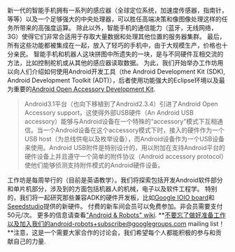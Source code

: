 新一代的智能手机拥有一系列的感应器（全球定位系统，加速度传感器，指南针，等等）以及一个足够强大的中央处理器，可以胜任高端决策和像图像处理这样的任务所带来的高强度运算。 除此以外，智能手机的通信能力（蓝牙，无线网络，3G）使得它们非常合适用于存取大量数据和处理其他位置的服务器集群。 最后，所有这些功能都被集成在一起，放入了轻巧的手机中，由于大规模生产，价格也十分亲民。 智能手机和机器人这块拼图中所遗失的一块，是与不同硬件互相交流的方法，比如控制舵机或从其他的感应器读取数据。 为此，我们开始举办工作坊用以向人们介绍如何使用Android开发工具（the Android Development Kit (SDK), Android Development Toolkit (ADT)），后者使用功能强大的Eclipse环境以及最为重要的[Android Open Accessory Development Kit](http://developer.android.com/guide/topics/usb/adk.html).

> Android3.1平台（也向下移植到了Android2.3.4）引进了Android Open Accessory support，这使得外部USB硬件（An Android USB accessory）能够与Android设备在一个特殊的“accessory”模式下互相通信。当一个Android设备在这个accessory模式下时，接入的硬件作为一个USB host（为总线供电以及枚举设备），而Android设备作为一个USB设备来使用。Android USB附件是特别设计的，用以附加在支持Android平台的硬件设备上并且遵守一个简单的附件协议（Android accessory protocol）使他们能够侦测支持附件模式的Android硬件设备。

工作坊是每周举行的（目前是英语教学）。我们将探索包括开发Android软件部分和单片机部分，涉及到的方面包括机器人的机械，电子以及软件工程学。 特别的，我们将一起研究那些兼容ADK的硬件开发板，比如[Google IOIO board](http://www.sparkfun.com/products/10585)和[Seeedstudio](http://www.seeedstudio.com/)提供的新硬件。 付费的新车间会员可以免费参加。非会员需要支付50元/次。 更多的信息请查看["Android & Robots" wiki](https://github.com/xinchejian/XinCheJian-Workshops/wiki/Android-and-Robots-Workshops). **不要忘了做好准备工作以及加入我们的android-robots+subscribe@googlegroups.com mailing list！**注意，这是一个需要大家合作的讨论会，我们希望每个人都能积极的参与和贡献自己的力量.